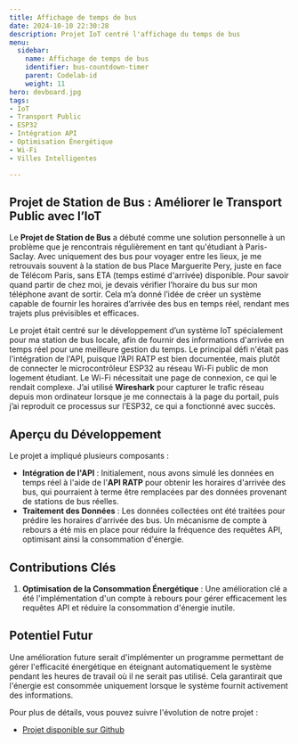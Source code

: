 ```yaml
---
title: Affichage de temps de bus  
date: 2024-10-10 22:30:28  
description: Projet IoT centré l'affichage du temps de bus
menu:  
  sidebar:  
    name: Affichage de temps de bus
    identifier: bus-countdown-timer  
    parent: Codelab-id
    weight: 11  
hero: devboard.jpg  
tags:
- IoT
- Transport Public
- ESP32
- Intégration API
- Optimisation Énergétique
- Wi-Fi
- Villes Intelligentes

---
```


## Projet de Station de Bus : Améliorer le Transport Public avec l’IoT

Le **Projet de Station de Bus** a débuté comme une solution personnelle à un problème que je rencontrais régulièrement en tant qu'étudiant à Paris-Saclay. Avec uniquement des bus pour voyager entre les lieux, je me retrouvais souvent à la station de bus Place Marguerite Pery, juste en face de Télécom Paris, sans ETA (temps estimé d'arrivée) disponible. Pour savoir quand partir de chez moi, je devais vérifier l’horaire du bus sur mon téléphone avant de sortir. Cela m’a donné l’idée de créer un système capable de fournir les horaires d’arrivée des bus en temps réel, rendant mes trajets plus prévisibles et efficaces.

Le projet était centré sur le développement d’un système IoT spécialement pour ma station de bus locale, afin de fournir des informations d'arrivée en temps réel pour une meilleure gestion du temps. Le principal défi n'était pas l'intégration de l'API, puisque l’API RATP est bien documentée, mais plutôt de connecter le microcontrôleur ESP32 au réseau Wi-Fi public de mon logement étudiant. Le Wi-Fi nécessitait une page de connexion, ce qui le rendait complexe. J’ai utilisé **Wireshark** pour capturer le trafic réseau depuis mon ordinateur lorsque je me connectais à la page du portail, puis j’ai reproduit ce processus sur l’ESP32, ce qui a fonctionné avec succès.

## Aperçu du Développement

Le projet a impliqué plusieurs composants :
- **Intégration de l'API** : Initialement, nous avons simulé les données en temps réel à l'aide de l'**API RATP** pour obtenir les horaires d'arrivée des bus, qui pourraient à terme être remplacées par des données provenant de stations de bus réelles.
- **Traitement des Données** : Les données collectées ont été traitées pour prédire les horaires d'arrivée des bus. Un mécanisme de compte à rebours a été mis en place pour réduire la fréquence des requêtes API, optimisant ainsi la consommation d'énergie.

## Contributions Clés

1. **Optimisation de la Consommation Énergétique** : Une amélioration clé a été l'implémentation d'un compte à rebours pour gérer efficacement les requêtes API et réduire la consommation d'énergie inutile.

## Potentiel Futur

Une amélioration future serait d'implémenter un programme permettant de gérer l'efficacité énergétique en éteignant automatiquement le système pendant les heures de travail où il ne serait pas utilisé. Cela garantirait que l'énergie est consommée uniquement lorsque le système fournit activement des informations.

Pour plus de détails, vous pouvez suivre l'évolution de notre projet :  
- [Projet disponible sur Github](https://github.com/MarcChen/affichage-temps-bus-ratp)
